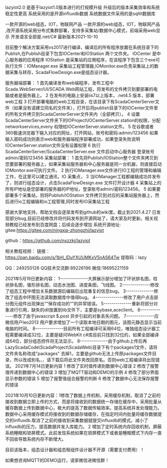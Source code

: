 lazyiot2.0 是基于lazyiot1.0版本进行的打规模升级
升级后的版本采集效率和系统稳定性更高
系统采用的是开源influxdb数据
系统数据文件采用的是sqllit数据库


一款开源的web组态，IOT，物联网产品 一款开源的web组态，IOT，物联网产品 ,改开源系统采用分布式集群部署，支持多采集站/数据中心模式，前端采用web显示 开发语言全部是.net/C# 最新版本2021-10-10

目前整个解决方案采用vs2017进行编译，编译后的所有程序放置在系统目录下的Publish,在Publish目录下包含IOCenter和IOStation 两个文件夹。 IOCenter 是中心服务器的应用程序 IOStation 是采集站的应用程序，在该程序下包含三个exe可执行文件：IOManager.exe 采集站工程管理器,IOMonitor.exe负责采集站上的数据采集与转存，ScadaFlowDesign.exe是组态设计器。

服务器端部署： 1 首先编译发布web端程序，发布工程中Scada.WebServer/UI/SCADA.Web网站工程，将发布的文件拷贝到要部署的电脑或者是服务器上。 2 在发布的电脑上安装iis7以上版本，.net4.5 版本，部署web工程 3 打开部署电脑的web工程目录，在该目录下有ScadaCenterServer文件（如果没有请建立同名的文件夹），打开后将publish目录下的IOCenter文件里的所有文件拷贝到ScadaCenterServer文件夹内（全部拷贝）。 4 设置ScadaCenterServer文件夹下的IOProject\IOCenterServer.station的权限，分配networkservices,eveny 权限给IOCenterServer.station文件。 5 在谷歌或者360极速浏览器下输入对应的网址，打开网站，账号和密码:admin/123456 如果输入密码成功则表示web和服务器端程序部署成功，如果登录失败说明IOCenterServer.station文件没有设置权限 6 执行ScadaCenterServer/ScadaCenterServer.exe 文件启动中心服务器 登录账号admin/密码123456 采集站部署： 1 首先将Publish/IOStation整个文件夹拷贝到您要部署的服务器上，如果采集站服务器和中心服务器是同一台机器，则直接启动IOMonitor.exe可执行文件。 2 执行IOManager.exe文件进行IO工程的管理和编辑工作，在这里可以建立通讯，IO 采集点， 3 当IOManager工程都编辑成功并发布了，则进行组态设计，点击ScadaFlowDesign.exe 文件打开设计器 4 采集站上的所有IP地址是您部署的服务器的IP地址，登录账号admin/密码123456。 5 如果要部署多个采集站，则将Publish/IOStation 文件拷贝到对应的采集站服务器上，然后进行io工程编辑和io工程管理,同时发布IO采集站工程

感谢大家地支持，帮助文档会逐渐发布到github的wiki里。截止到2021.4.27 日发现部分bug,目前已经修改并将代码发布到开源网站了，请大家及时更新。相关视频教程已经发布到百度网盘；后续会逐步增加 系统开源地址: gitee:https://gitee.com/ningxia-zhongzhi/lazyiot

github：https://github.com/nxzzkj/lazyiot

相关教程视频： 链接：https://pan.baidu.com/s/1bH_IDuYXUUMKxV5nAS64Tw 提取码：lazy

QQ：249250126 QQ技术交流群:89226196 微信:18695221159

2021年5月19日更新内容： 1--------------大屏展示部分增加了环状排名图，柱状排名图，锥形排名图，动态水池图、进度条图，飞线图。 2--------------修改了组态工程中增加关系数据源后编辑后出现重复的信息bug。 3--------------修改了组态中环图无法读取数据库中值得bug。 4--------------修改了用户点击部分图元组件出现弹出“”保存成功的“”的异常错误。 5--------------重新将部分对象进行引用，缺失的dll放置到lib文件下，主要是sybase,aceclient。 6--------------修改了由于javascript $.post 异步引起的对象丢失问题。 7--------------应微信用户leo2013 用户要求增加了一个读取本地日期的图元，该图元静态显示当前电脑的时间。 8--------------目前所有工程编译可采用64位，唯独组态设计器工程需要编译成32位，主要是疑问WebKit c#库目前只找到32位的，如果全部编译成64位，部分组态控件将无法显示。 8--------------由于github上传后再LazyScadaCode\ScadaProject\ScadaWeb\目录下有个packages1文件，请将文件夹名称改成"packages" 去掉1，主要是github无法上传原packages文件目录，所以改成别名，，请下载后将此文件夹改回原名。否则web工程编译将出现错误。 2021年7月14日更新内容 1 修改了实时值传递到数据中心错误 2 修改了报警值传递到数据中心的错误 3 增加了MQTT驱动和DEMO的示例 4 修改了部分界面显示参数的错误 5 增加了报警值组合报警的判断 6 修改了数据中心无法保存报警的错误

2021年10月10日更新内容：1修改了数据上传机制，采用缓存机制，取消了之前的接收到数据立即上传的方式，而是将接收到的数据统一存储在缓存中，采用批量从缓存数据上传到数据中心，极大的提高了数据传输效率。提高系统并发处理能力。数据中心采用缓存模式将接收到的数据存储缓存，在指定时间内批量将缓存数据提交的influxdb.取消了之前的接收到采集数据就提交influxdb的模式。减小了influxdb的压力，提高数据并发入库能力。 2 增加了定时系统内存回收机制，屏蔽系统睡眠和锁屏模式。此前发现系统如果在锁屏模式下或者是睡眠模式下内存一直不回收导致系统内存不断增大。

目前该版本，组态设计器和组态租组件设计器不开源（需要支付费用）！

如果想咨询MQTT的DEMO运行，请家微信进微信群！
